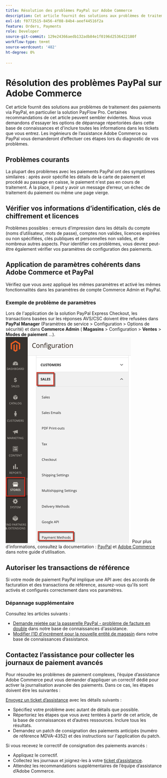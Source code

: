 ```yaml
---
title: Résolution des problèmes PayPal sur Adobe Commerce
description: Cet article fournit des solutions aux problèmes de traitement des paiements via PayPal, en particulier la solution PayFlow Pro. Certaines recommandations de cet article peuvent sembler évidentes. Nous vous demandons d'essayer les options de dépannage répertoriées dans cette base de connaissances et d'inclure toutes les informations dans les tickets que vous entrez. Les ingénieurs de l’assistance Adobe Commerce ou PayPal vous demanderont d’effectuer ces étapes lors du diagnostic de vos problèmes.
exl-id: f0772515-8456-4f08-84b4-aeef44516f2a
feature: Orders, Payments
role: Developer
source-git-commit: 129e24366aedb132adb84e1f0196d2536422180f
workflow-type: tm+mt
source-wordcount: '482'
ht-degree: 0%

---
```


# Résolution des problèmes PayPal sur Adobe Commerce

Cet article fournit des solutions aux problèmes de traitement des paiements via PayPal, en particulier la solution PayFlow Pro. Certaines recommandations de cet article peuvent sembler évidentes. Nous vous demandons d&#39;essayer les options de dépannage répertoriées dans cette base de connaissances et d&#39;inclure toutes les informations dans les tickets que vous entrez. Les ingénieurs de l’assistance Adobe Commerce ou PayPal vous demanderont d’effectuer ces étapes lors du diagnostic de vos problèmes.

## Problèmes courants

La plupart des problèmes avec les paiements PayPal ont des symptômes similaires : après avoir spécifié les détails de la carte de paiement et procédé au passage en caisse, le paiement n&#39;est pas en cours de traitement. À la place, il peut y avoir un message d’erreur, un échec de traitement du paiement ou même une page vierge.

## Vérifier vos informations d’identification, clés de chiffrement et licences

Problèmes possibles : erreurs d’impression dans les détails du compte (noms d’utilisateur, mots de passe), comptes non valides, licences expirées ou non spécifiées, clés publiques et personnelles non valides, et de nombreux autres aspects. Pour identifier ces problèmes, vous devrez peut-être également vérifier vos paramètres de configuration des paiements.

## Application de paramètres cohérents dans Adobe Commerce et PayPal

Vérifiez que vous avez appliqué les mêmes paramètres et activé les mêmes fonctionnalités dans les paramètres de compte Commerce Admin et PayPal.

### Exemple de problème de paramètres

Lors de l&#39;application de la solution PayPal Express Checkout, les transactions basées sur les réponses AVS/CSC doivent être refusées dans **PayPal Manager** (Paramètres de service > Configuration > Options de sécurité) et dans **Commerce Admin** ( **Magasins** > Configuration > **Ventes** > **Modes de paiement** ...).
![magento_paypal_settings_2.4.1.png](assets/magento_paypal_settings_2.4.1.png)
Pour plus d’informations, consultez la documentation : [PayPal](https://www.paypalobjects.com/en_US/vhelp/paypalmanager_help/setup.htm) et [Adobe Commerce](/docs/commerce-admin/stores-sales/payments/paypal/paypal-express-checkout.html) dans notre guide d’utilisation.

## Autoriser les transactions de référence

Si votre mode de paiement PayPal implique une API avec des accords de facturation et des transactions de référence, assurez-vous qu&#39;ils sont activés et configurés correctement dans vos paramètres.

### Dépannage supplémentaire

Consultez les articles suivants :

* [Demande rejetée par la passerelle PayPal - problème de facture en double](https://experienceleague.adobe.com/fr/docs/experience-cloud-kcs/kbarticles/ka-26838) dans notre base de connaissances d&#39;assistance.
* [Modifier l’ID d’incrément pour la nouvelle entité de magasin](/help/how-to/general/change-increment-id-for-a-db-entity-order-invoice-credit-memo-etc-on-particular-store.md) dans notre base de connaissances d’assistance.

## Contactez l’assistance pour collecter les journaux de paiement avancés

Pour résoudre les problèmes de paiement complexes, l’équipe d’assistance Adobe Commerce peut vous demander d’appliquer un correctif dédié pour activer la journalisation avancée des paiements. Dans ce cas, les étapes doivent être les suivantes :

[Envoyez un ticket d’assistance](/help/help-center-guide/help-center/magento-help-center-user-guide.md#submit-ticket) avec les détails suivants :

* Spécifiez votre problème avec autant de détails que possible.
* Répertoriez les étapes que vous avez tentées à partir de cet article, de la base de connaissances et d’autres ressources. Inclure tous les résultats.
* Demandez un patch de consignation des paiements anticipés (numéro de référence MDVA-4352) et des instructions sur l&#39;application du patch.

Si vous recevez le correctif de consignation des paiements avancés :

* Appliquez le correctif.
* Collectez les journaux et joignez-les à votre [ticket d’assistance](/help/help-center-guide/help-center/magento-help-center-user-guide.md#submit-ticket).
* Attendez les recommandations supplémentaires de l’équipe d’assistance d’Adobe Commerce.
